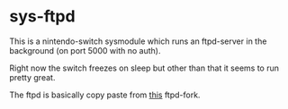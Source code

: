 # sys-ftpd

This is a nintendo-switch sysmodule which runs an ftpd-server in the background (on port 5000 with no auth).

Right now the switch freezes on sleep but other than that it seems to run pretty great.

The ftpd is basically copy paste from [this](https://github.com/DavidBuchanan314/ftpd) ftpd-fork.